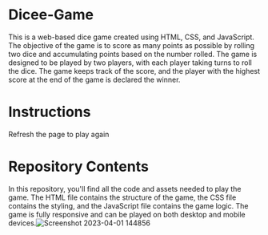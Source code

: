 # Dicee-Game
This is a web-based dice game created using HTML, CSS, and JavaScript. The objective of the game is to score as many points as possible by rolling two dice and accumulating points based on the number rolled. The game is designed to be played by two players, with each player taking turns to roll the dice. The game keeps track of the score, and the player with the highest score at the end of the game is declared the winner.

# Instructions
Refresh the page to play again
# Repository Contents
In this repository, you'll find all the code and assets needed to play the game. The HTML file contains the structure of the game, the CSS file contains the styling, and the JavaScript file contains the game logic. The game is fully responsive and can be played on both desktop and mobile devices.![Screenshot 2023-04-01 144856](https://user-images.githubusercontent.com/106283743/229277543-fa2d1d84-21fe-418d-87fa-c08c9099faf2.png)
